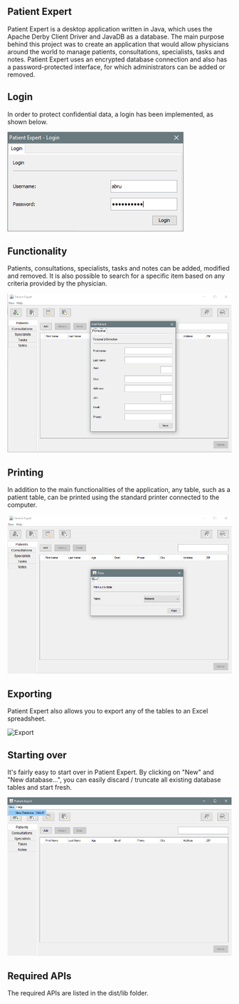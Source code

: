 ## Patient Expert

Patient Expert is a desktop application written in Java, which uses the Apache Derby Client Driver and JavaDB as a database. 
The main purpose behind this project was to create an application that would allow physicians around the world to manage patients, consultations, 
specialists, tasks and notes. Patient Expert uses an encrypted database connection and also has a password-protected interface, for which administrators
can be added or removed.

## Login

In order to protect confidential data, a login has been implemented, as shown below.

![Login](/screenshots/login.png?raw=true "Login")

## Functionality

Patients, consultations, specialists, tasks and notes can be added, modified and removed. It is also possible to search for a specific item based on any criteria provided by the physician.

![Patients](/screenshots/patients.png?raw=true "Patients")

## Printing

In addition to the main functionalities of the application, any table, such as a patient table, can be printed using the standard printer connected to the computer.

![Printing](/screenshots/print.png?raw=true "Printing")

## Exporting

Patient Expert also allows you to export any of the tables to an Excel spreadsheet.

![Export](/screenshots/export.png?raw=true "Export")

## Starting over

It's fairly easy to start over in Patient Expert. By clicking on "New" and "New database...", you can easily discard / truncate all existing database
tables and start fresh.

![New](/screenshots/newdatabase.png?raw=true "New Database")

## Required APIs

The required APIs are listed in the dist/lib folder. 

